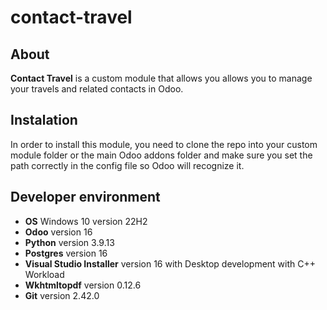 # contact-travel

## About

**Contact Travel** is a custom module that allows you allows you to manage your travels and related contacts in Odoo.

## Instalation

In order to install this module, you need to clone the repo into your custom module folder or the main Odoo addons folder and make sure you set the path correctly in the config file so Odoo will recognize it.

## Developer environment

- **OS** Windows 10 version 22H2
- **Odoo** version 16
- **Python** version 3.9.13
- **Postgres** version 16
- **Visual Studio Installer** version 16 with Desktop development with C++ Workload
- **Wkhtmltopdf** version 0.12.6
- **Git** version 2.42.0

